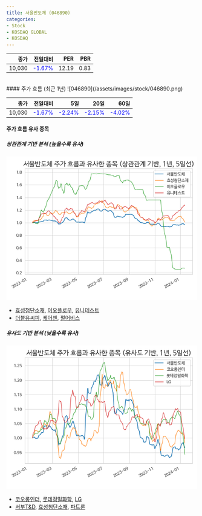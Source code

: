 ```yaml
---
title: 서울반도체 (046890)
categories:
- Stock
- KOSDAQ GLOBAL
- KOSDAQ
---
```


|종가|전일대비|PER|PBR|
|---:|-------:|--:|---:|
|10,030|<span style="color: blue">-1.67%</span>|12.19|0.83|

<!-- more -->
<br>
#### 주가 흐름 (최근 1년)
![046890](/assets/images/stock/046890.png)

|종가|전일대비|5일|20일|60일|
|---:|-------:|--:|---:|---:|
|10,030|<span style="color: blue">-1.67%</span>|<span style="color: blue">-2.24%</span>|<span style="color: blue">-2.15%</span>|<span style="color: blue">-4.02%</span>|

<!-- more -->

#### 주가 흐름 유사 종목

##### 상관관계 기반 분석 (높을수록 유사)
![046890](/assets/images/stock/046890_corr.png)
- [효성첨단소재](/298050/), [이오플로우](/294090/), [유니테스트](/086390/)
- [더블유씨피](/393890/), [케어젠](/214370/), [펄어비스](/263750/)

##### 유사도 기반 분석 (낮을수록 유사)	
![046890](/assets/images/stock/046890_sim.png)
- [코오롱인더](/120110/), [롯데정밀화학](/004000/), [LG](/003550/)
- [서부T&D](/006730/), [효성첨단소재](/298050/), [파트론](/091700/)